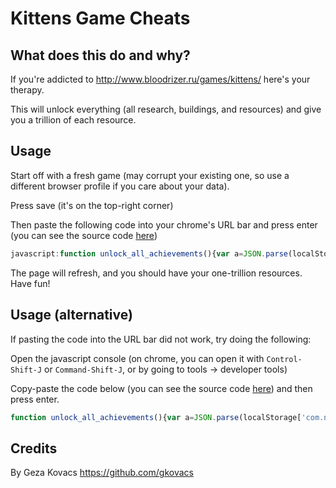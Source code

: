 
# Kittens Game Cheats

## What does this do and why?

If you're addicted to http://www.bloodrizer.ru/games/kittens/ here's your therapy.

This will unlock everything (all research, buildings, and resources)
and give you a trillion of each resource.

## Usage

Start off with a fresh game (may corrupt your existing one, so use a different browser profile if you care about your data).

Press save (it's on the top-right corner)

Then paste the following code into your chrome's URL bar and press enter (you can see the source code [here](https://github.com/gkovacs/kittens_game_cheats/blob/master/kittens_game_cheats.js))

```javascript
javascript:function unlock_all_achievements(){var a=JSON.parse(localStorage['com.nuclearunicorn.kittengame.savedata']);for(var b of a.achievements)b.starUnlocked=!0,b.unlocked=!0;localStorage['com.nuclearunicorn.kittengame.savedata']=JSON.stringify(a)}function unlock_all_buildings(){var a=JSON.parse(localStorage['com.nuclearunicorn.kittengame.savedata']);for(var b of a.buildings)b.unlocked=!0;localStorage['com.nuclearunicorn.kittengame.savedata']=JSON.stringify(a)}function research_everything(){var a=JSON.parse(localStorage['com.nuclearunicorn.kittengame.savedata']);for(var b of a.science.techs)b.unlocked=!0,b.researched=!0;localStorage['com.nuclearunicorn.kittengame.savedata']=JSON.stringify(a)}function trillion_of_everything(){var a=JSON.parse(localStorage['com.nuclearunicorn.kittengame.savedata']);for(var b of a.resources)b.unlocked=!0,b.value+=1e12;localStorage['com.nuclearunicorn.kittengame.savedata']=JSON.stringify(a)}unlock_all_achievements(),unlock_all_buildings(),research_everything(),trillion_of_everything(),window.location.reload();
```

The page will refresh, and you should have your one-trillion resources. Have fun!

## Usage (alternative)

If pasting the code into the URL bar did not work, try doing the following:

Open the javascript console (on chrome, you can open it with `Control-Shift-J` or `Command-Shift-J`, or by going to tools -> developer tools)

Copy-paste the code below (you can see the source code [here](https://github.com/gkovacs/kittens_game_cheats/blob/master/kittens_game_cheats.js)) and then press enter.

```javascript
function unlock_all_achievements(){var a=JSON.parse(localStorage['com.nuclearunicorn.kittengame.savedata']);for(var b of a.achievements)b.starUnlocked=!0,b.unlocked=!0;localStorage['com.nuclearunicorn.kittengame.savedata']=JSON.stringify(a)}function unlock_all_buildings(){var a=JSON.parse(localStorage['com.nuclearunicorn.kittengame.savedata']);for(var b of a.buildings)b.unlocked=!0;localStorage['com.nuclearunicorn.kittengame.savedata']=JSON.stringify(a)}function research_everything(){var a=JSON.parse(localStorage['com.nuclearunicorn.kittengame.savedata']);for(var b of a.science.techs)b.unlocked=!0,b.researched=!0;localStorage['com.nuclearunicorn.kittengame.savedata']=JSON.stringify(a)}function trillion_of_everything(){var a=JSON.parse(localStorage['com.nuclearunicorn.kittengame.savedata']);for(var b of a.resources)b.unlocked=!0,b.value+=1e12;localStorage['com.nuclearunicorn.kittengame.savedata']=JSON.stringify(a)}unlock_all_achievements(),unlock_all_buildings(),research_everything(),trillion_of_everything(),window.location.reload();
```

## Credits

By Geza Kovacs https://github.com/gkovacs
